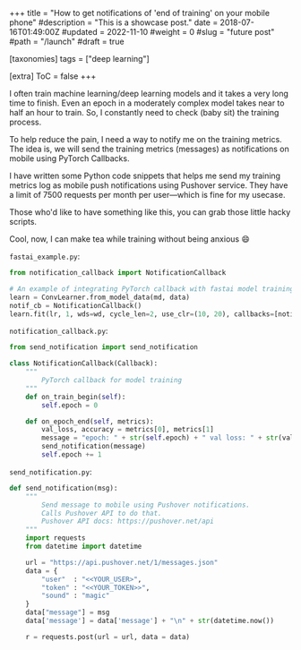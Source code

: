 +++
title = "How to get notifications of 'end of training' on your mobile phone"
#description = "This is a showcase post."
date = 2018-07-16T01:49:00Z
#updated = 2022-11-10
#weight = 0
#slug = "future post"
#path = "/launch"
#draft = true

[taxonomies]
tags = ["deep learning"]

[extra]
ToC = false
+++

I often train machine learning/deep learning models and it takes a very long time to finish. Even an epoch in a moderately complex model takes near to half an hour to train. So, I constantly need to check (baby sit) the training process.

To help reduce the pain, I need a way to notify me on the training metrics. The idea is, we will send the training metrics (messages) as notifications on mobile using PyTorch Callbacks.

I have written some Python code snippets that helps me send my training metrics log as mobile push notifications using Pushover service. They have a limit of 7500 requests per month per user—which is fine for my usecase.

Those who'd like to have something like this, you can grab those little hacky scripts.

Cool, now, I can make tea while training without being anxious :smile:

`fastai_example.py`:

```py
from notification_callback import NotificationCallback

# An example of integrating PyTorch callback with fastai model training loop
learn = ConvLearner.from_model_data(md, data)
notif_cb = NotificationCallback()
learn.fit(lr, 1, wds=wd, cycle_len=2, use_clr=(10, 20), callbacks=[notif_cb])
```

`notification_callback.py`:

```py
from send_notification import send_notification

class NotificationCallback(Callback):
    """
        PyTorch callback for model training
    """
    def on_train_begin(self):
        self.epoch = 0

    def on_epoch_end(self, metrics):
        val_loss, accuracy = metrics[0], metrics[1]
        message = "epoch: " + str(self.epoch) + " val loss: " + str(val_loss[0])[0:7] + " val acc: " + str(accuracy)[0:7]
        send_notification(message)
        self.epoch += 1
```

`send_notification.py`:

```py
def send_notification(msg):
    """
        Send message to mobile using Pushover notifications.
        Calls Pushover API to do that.
        Pushover API docs: https://pushover.net/api
    """
    import requests
    from datetime import datetime

    url = "https://api.pushover.net/1/messages.json"
    data = {
        "user"  : "<<YOUR_USER>",
        "token" : "<<YOUR_TOKEN>>",
        "sound" : "magic"
    }
    data["message"] = msg
    data['message'] = data['message'] + "\n" + str(datetime.now())

    r = requests.post(url = url, data = data)
```
